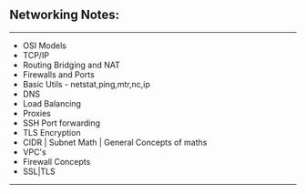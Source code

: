 ## Networking Notes:
*****************
* OSI Models 
* TCP/IP
* Routing Bridging and NAT
* Firewalls and Ports
* Basic Utils - netstat,ping,mtr,nc,ip
* DNS
* Load Balancing
* Proxies
* SSH Port forwarding
* TLS Encryption
* CIDR | Subnet Math | General Concepts of maths
* VPC's
* Firewall Concepts 
* SSL|TLS

**********************
